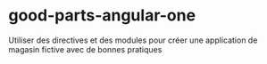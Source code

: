 # good-parts-angular-one
 Utiliser des directives et des modules pour créer une application de magasin fictive avec de bonnes pratiques

